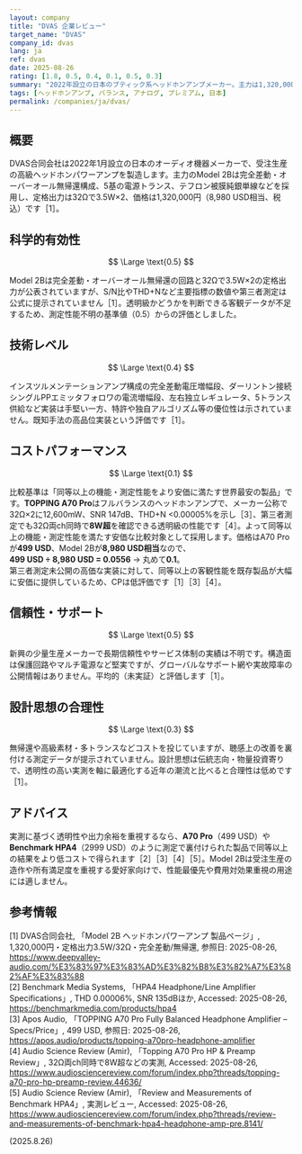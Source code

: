 ```yaml
---
layout: company
title: "DVAS 企業レビュー"
target_name: "DVAS"
company_id: dvas
lang: ja
ref: dvas
date: 2025-08-26
rating: [1.8, 0.5, 0.4, 0.1, 0.5, 0.3]
summary: "2022年設立の日本のブティック系ヘッドホンアンプメーカー。主力は1,320,000円（8,980 USD相当）のModel 2B。第三者測定の公開がなく科学的検証は限定的で、同等性能を安価に満たす代替が存在します"
tags: [ヘッドホンアンプ, バランス, アナログ, プレミアム, 日本]
permalink: /companies/ja/dvas/
---
```


## 概要

DVAS合同会社は2022年1月設立の日本のオーディオ機器メーカーで、受注生産の高級ヘッドホンパワーアンプを製造します。主力のModel 2Bは完全差動・オーバーオール無帰還構成、5基の電源トランス、テフロン被膜純銀単線などを採用し、定格出力は32Ωで3.5W×2、価格は1,320,000円（8,980 USD相当、税込）です［1］。

## 科学的有効性

$$ \Large \text{0.5} $$

Model 2Bは完全差動・オーバーオール無帰還の回路と32Ωで3.5W×2の定格出力が公表されていますが、S/N比やTHD+Nなど主要指標の数値や第三者測定は公式に提示されていません［1］。透明級かどうかを判断できる客観データが不足するため、測定性能不明の基準値（0.5）からの評価としました。

## 技術レベル

$$ \Large \text{0.4} $$

インスツルメンテーションアンプ構成の完全差動電圧増幅段、ダーリントン接続シングルPPエミッタフォロワの電流増幅段、左右独立レギュレータ、5トランス供給など実装は手堅い一方、特許や独自アルゴリズム等の優位性は示されていません。既知手法の高品位実装という評価です［1］。

## コストパフォーマンス

$$ \Large \text{0.1} $$

比較基準は「同等以上の機能・測定性能をより安価に満たす世界最安の製品」です。**TOPPING A70 Pro**はフルバランスのヘッドホンアンプで、メーカー公称で32Ω×2に12,600mW、SNR 147dB、THD+N <0.00005%を示し［3］、第三者測定でも32Ω両ch同時で**8W超**を確認できる透明級の性能です［4］。よって同等以上の機能・測定性能を満たす安価な比較対象として採用します。価格はA70 Proが**499 USD**、Model 2Bが**8,980 USD相当**なので、  
**499 USD ÷ 8,980 USD = 0.0556** → 丸めて**0.1**。  
第三者測定未公開の高価な実装に対して、同等以上の客観性能を既存製品が大幅に安価に提供しているため、CPは低評価です［1］［3］［4］。

## 信頼性・サポート

$$ \Large \text{0.5} $$

新興の少量生産メーカーで長期信頼性やサービス体制の実績は不明です。構造面は保護回路やマルチ電源など堅実ですが、グローバルなサポート網や実故障率の公開情報はありません。平均的（未実証）と評価します［1］。

## 設計思想の合理性

$$ \Large \text{0.3} $$

無帰還や高級素材・多トランスなどコストを投じていますが、聴感上の改善を裏付ける測定データが提示されていません。設計思想は伝統志向・物量投資寄りで、透明性の高い実測を軸に最適化する近年の潮流と比べると合理性は低めです［1］。

## アドバイス

実測に基づく透明性や出力余裕を重視するなら、**A70 Pro**（499 USD）や**Benchmark HPA4**（2999 USD）のように測定で裏付けられた製品で同等以上の結果をより低コストで得られます［2］［3］［4］［5］。Model 2Bは受注生産の造作や所有満足度を重視する愛好家向けで、性能最優先や費用対効果重視の用途には適しません。

## 参考情報

[1] DVAS合同会社, 「Model 2B ヘッドホンパワーアンプ 製品ページ」, 1,320,000円・定格出力3.5W/32Ω・完全差動/無帰還, 参照日: 2025-08-26, https://www.deepvalley-audio.com/%E3%83%97%E3%83%AD%E3%82%B8%E3%82%A7%E3%82%AF%E3%83%88  
[2] Benchmark Media Systems, 「HPA4 Headphone/Line Amplifier Specifications」, THD 0.00006%, SNR 135dBほか, Accessed: 2025-08-26, https://benchmarkmedia.com/products/hpa4  
[3] Apos Audio, 「TOPPING A70 Pro Fully Balanced Headphone Amplifier – Specs/Price」, 499 USD, 参照日: 2025-08-26, https://apos.audio/products/topping-a70pro-headphone-amplifier  
[4] Audio Science Review (Amir), 「Topping A70 Pro HP & Preamp Review」, 32Ω両ch同時で8W超などの実測, Accessed: 2025-08-26, https://www.audiosciencereview.com/forum/index.php?threads/topping-a70-pro-hp-preamp-review.44636/  
[5] Audio Science Review (Amir), 「Review and Measurements of Benchmark HPA4」, 実測レビュー, Accessed: 2025-08-26, https://www.audiosciencereview.com/forum/index.php?threads/review-and-measurements-of-benchmark-hpa4-headphone-amp-pre.8141/

(2025.8.26)

